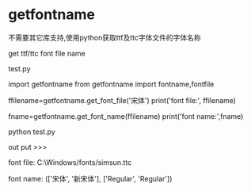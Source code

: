 # getfontname
不需要其它库支持,使用python获取ttf及ttc字体文件的字体名称

get ttf/ttc font file name 

test.py

import getfontname
from getfontname import fontname,fontfile

ffilename=getfontname.get_font_file('宋体')
print('font file:', ffilename)

fname=getfontname.get_font_name(ffilename)
print('font name:',fname)



python test.py

out put >>>

font file: C:\Windows/fonts/simsun.ttc

font name: (['宋体', '新宋体'], ['Regular', 'Regular'])
